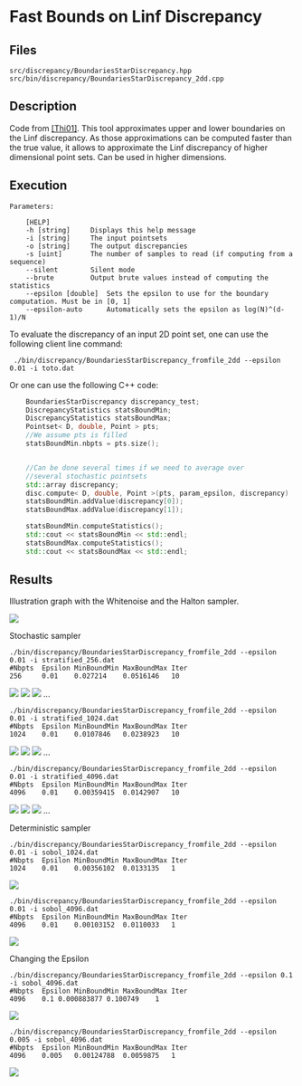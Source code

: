 # Fast Bounds on Linf Discrepancy

## Files

    src/discrepancy/BoundariesStarDiscrepancy.hpp
    src/bin/discrepancy/BoundariesStarDiscrepancy_2dd.cpp

## Description

Code from [[Thi01]](https://www.sciencedirect.com/science/article/pii/S0885064X01906004). This tool approximates upper and lower boundaries on the Linf discrepancy. As those approximations can be computed faster than the true value, it allows to approximate the Linf discrepancy of higher dimensional point sets. Can be used in higher dimensions.

## Execution

```
Parameters:  

	[HELP]
	-h [string]		Displays this help message
	-i [string]		The input pointsets
	-o [string]		The output discrepancies
	-s [uint]		The number of samples to read (if computing from a sequence)
	--silent 		Silent mode
	--brute 		Output brute values instead of computing the statistics
	--epsilon [double]	Sets the epsilon to use for the boundary computation. Must be in [0, 1]
	--epsilon-auto 		Automatically sets the epsilon as log(N)^(d-1)/N
```

To evaluate the discrepancy of an input 2D point set, one can use the following client line command:

     ./bin/discrepancy/BoundariesStarDiscrepancy_fromfile_2dd --epsilon 0.01 -i toto.dat

Or one can use the following C++ code:

```cpp
    BoundariesStarDiscrepancy discrepancy_test;
    DiscrepancyStatistics statsBoundMin;
    DiscrepancyStatistics statsBoundMax;
    Pointset< D, double, Point > pts;
    //We assume pts is filled
    statsBoundMin.nbpts = pts.size();


    //Can be done several times if we need to average over
    //several stochastic pointsets
    std::array discrepancy;
    disc.compute< D, double, Point >(pts, param_epsilon, discrepancy)
    statsBoundMin.addValue(discrepancy[0]);
    statsBoundMax.addValue(discrepancy[1]);

    statsBoundMin.computeStatistics();
    std::cout << statsBoundMin << std::endl;
    statsBoundMax.computeStatistics();
    std::cout << statsBoundMax << std::endl;
```

## Results

Illustration graph with the Whitenoise and the Halton sampler.

[![](data/boundaries_linf_disc/boundaries_star_discrepancy.png)](data/boundaries_linf_disc/boundaries_star_discrepancy.png)

Stochastic sampler
```
./bin/discrepancy/BoundariesStarDiscrepancy_fromfile_2dd --epsilon 0.01 -i stratified_256.dat
#Nbpts 	Epsilon	MinBoundMin	MaxBoundMax	Iter
256 	0.01 	0.027214 	0.0516146 	10
```
[![](data/boundaries_linf_disc001/stratified_256_1.png)](data/boundaries_linf_disc001/stratified_256_1.png) [![](data/boundaries_linf_disc001/stratified_256_2.png)](data/boundaries_linf_disc001/stratified_256_2.png) [![](data/boundaries_linf_disc001/stratified_256_3.png)](data/boundaries_linf_disc001/stratified_256_3.png) ...

```
./bin/discrepancy/BoundariesStarDiscrepancy_fromfile_2dd --epsilon 0.01 -i stratified_1024.dat
#Nbpts	Epsilon	MinBoundMin	MaxBoundMax	Iter
1024	0.01	0.0107846	0.0238923	10
```
[![](data/boundaries_linf_disc001/stratified_1024_1.png)](data/boundaries_linf_disc001/stratified_1024_1.png) [![](data/boundaries_linf_disc001/stratified_1024_2.png)](data/boundaries_linf_disc001/stratified_1024_2.png) [![](data/boundaries_linf_disc001/stratified_1024_3.png)](data/boundaries_linf_disc001/stratified_1024_3.png) ...

```
./bin/discrepancy/BoundariesStarDiscrepancy_fromfile_2dd --epsilon 0.01 -i stratified_4096.dat
#Nbpts 	Epsilon	MinBoundMin	MaxBoundMax	Iter
4096	0.01	0.00359415	0.0142907	10
```

[![](data/boundaries_linf_disc001/stratified_4096_1.png)](data/boundaries_linf_disc001/stratified_4096_1.png) [![](data/boundaries_linf_disc001/stratified_4096_2.png)](data/boundaries_linf_disc001/stratified_4096_2.png) [![](data/boundaries_linf_disc001/stratified_4096_3.png)](data/boundaries_linf_disc001/stratified_4096_3.png) ...

Deterministic sampler

```
./bin/discrepancy/BoundariesStarDiscrepancy_fromfile_2dd --epsilon 0.01 -i sobol_1024.dat
#Nbpts 	Epsilon	MinBoundMin	MaxBoundMax	Iter
1024	0.01	0.00356102	0.0133135	1
```

[![](data/boundaries_linf_disc001/sobol_1024.png)](data/boundaries_linf_disc001/sobol_1024.png)

```
./bin/discrepancy/BoundariesStarDiscrepancy_fromfile_2dd --epsilon 0.01 -i sobol_4096.dat
#Nbpts 	Epsilon	MinBoundMin	MaxBoundMax	Iter
4096	0.01	0.00103152	0.0110033	1
```

[![](data/boundaries_linf_disc001/sobol_4096.png)](data/boundaries_linf_disc001/sobol_4096.png)

Changing the Epsilon

```
./bin/discrepancy/BoundariesStarDiscrepancy_fromfile_2dd --epsilon 0.1 -i sobol_4096.dat
#Nbpts	Epsilon	MinBoundMin	MaxBoundMax	Iter
4096	0.1	0.000883877	0.100749	1
```

[![](data/boundaries_linf_disc01/sobol_4096.png)](data/boundaries_linf_disc01/sobol_4096.png)

```
./bin/discrepancy/BoundariesStarDiscrepancy_fromfile_2dd --epsilon 0.005 -i sobol_4096.dat
#Nbpts	Epsilon	MinBoundMin	MaxBoundMax	Iter
4096	0.005	0.00124788	0.0059875	1
```

[![](data/boundaries_linf_disc0005/sobol_4096.png)](data/boundaries_linf_disc0005/sobol_4096.png)
